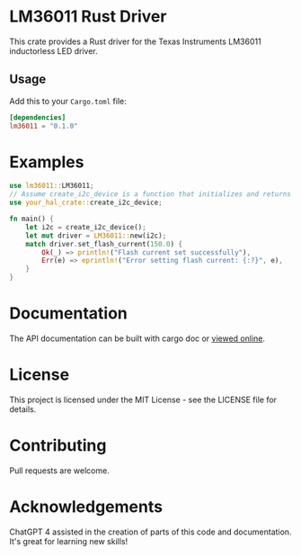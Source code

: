 # LM36011 Rust Driver

This crate provides a Rust driver for the Texas Instruments LM36011 inductorless LED driver.

## Usage

Add this to your `Cargo.toml` file:

```toml
[dependencies]
lm36011 = "0.1.0"
```
# Examples

```rust
use lm36011::LM36011;
// Assume create_i2c_device is a function that initializes and returns an I2C device
use your_hal_crate::create_i2c_device;

fn main() {
    let i2c = create_i2c_device();
    let mut driver = LM36011::new(i2c);
    match driver.set_flash_current(150.0) {
        Ok(_) => println!("Flash current set successfully"),
        Err(e) => eprintln!("Error setting flash current: {:?}", e),
    }
}
```

# Documentation

The API documentation can be built with cargo doc or [viewed online](https://docs.rs/lm36011/).

# License

This project is licensed under the MIT License - see the LICENSE file for details.

# Contributing

Pull requests are welcome.

# Acknowledgements

ChatGPT 4 assisted in the creation of parts of this code and documentation.  It's great for learning new skills!